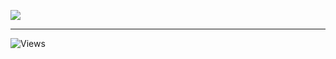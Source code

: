 ![](https://github-readme-stats.vercel.app/api/top-langs/?username=langochungdev&theme=tokyonight&hide_border=false&include_all_commits=false&count_private=false&layout=compact)

---
![Views](https://komarev.com/ghpvc/?username=langochungdev&label=VIEWS&style=for-the-badge&color=000000&labelColor=000000)




